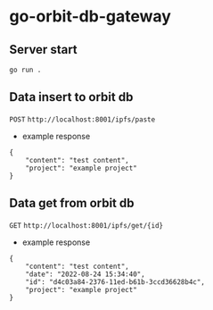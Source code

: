 # go-orbit-db-gateway

## Server start

```
go run .
```

## Data insert to orbit db

`POST` `http://localhost:8001/ipfs/paste`

- example response

```
{
    "content": "test content",
    "project": "example project"
}
```

## Data get from orbit db

`GET` `http://localhost:8001/ipfs/get/{id}`

- example response

```
{
    "content": "test content",
    "date": "2022-08-24 15:34:40",
    "id": "d4c03a84-2376-11ed-b61b-3ccd36628b4c",
    "project": "example project"
}
```
